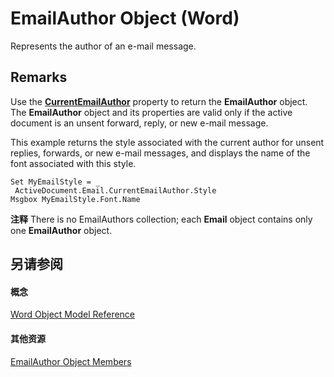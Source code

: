 
# EmailAuthor Object (Word)

Represents the author of an e-mail message.


## Remarks

Use the  **[CurrentEmailAuthor](a317b265-f712-2954-aeaf-3a17da38d380.md)** property to return the **EmailAuthor** object. The **EmailAuthor** object and its properties are valid only if the active document is an unsent forward, reply, or new e-mail message.

This example returns the style associated with the current author for unsent replies, forwards, or new e-mail messages, and displays the name of the font associated with this style.




```
Set MyEmailStyle = _ 
 ActiveDocument.Email.CurrentEmailAuthor.Style 
Msgbox MyEmailStyle.Font.Name
```


 **注释**  There is no EmailAuthors collection; each  **Email** object contains only one **EmailAuthor** object.


## 另请参阅


#### 概念


[Word Object Model Reference](be452561-b436-bb9b-6f94-3faa9a74a6fd.md)
#### 其他资源


[EmailAuthor Object Members](http://msdn.microsoft.com/library/76ddf916-7e7f-4a5a-3330-cdb47e2b4d1c%28Office.15%29.aspx)
